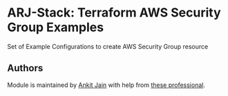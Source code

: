 # ARJ-Stack: Terraform AWS Security Group Examples

Set of Example Configurations to create AWS Security Group resource


## Authors

Module is maintained by [Ankit Jain](https://github.com/ankit-jn) with help from [these professional](https://github.com/arjstack/terraform-aws-vpc/graphs/contributors).
